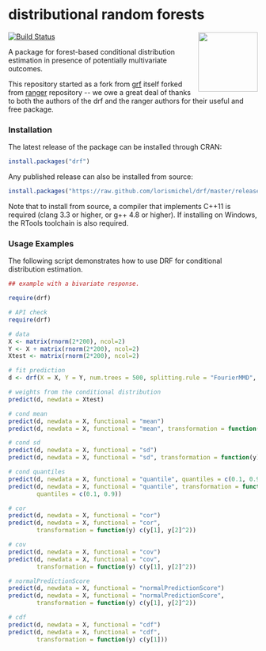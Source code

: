 # distributional random forests
<a href='https://github.com/lorismichel/drf/blob/master/experiments/DRFlogo.png'><img src='https://github.com/lorismichel/drf/blob/master/experiments/DRFlogo.png' align="right" height="120" /></a>


[![Build Status](https://travis-ci.com/lorismichel/drf.svg?branch=master)](https://travis-ci.com/lorismichel/drf)

A package for forest-based conditional distribution estimation in presence of potentially multivariate outcomes. 

This repository started as a fork from [grf](https://github.com/grf-labs/grf) itself forked from [ranger](https://github.com/imbs-hl/ranger) repository -- we owe a great deal of thanks to both the authors of the drf and the ranger authors for their useful and free package.

### Installation

The latest release of the package can be installed through CRAN:

```R
install.packages("drf")
```

Any published release can also be installed from source:

```R
install.packages("https://raw.github.com/lorismichel/drf/master/releases/drf_1.0.0.tar.gz", repos = NULL, type = "source")
```

Note that to install from source, a compiler that implements C++11 is required (clang 3.3 or higher, or g++ 4.8 or higher). If installing on Windows, the RTools toolchain is also required.


### Usage Examples

The following script demonstrates how to use DRF for conditional distribution estimation. 

```R
## example with a bivariate response.

require(drf)

# API check
require(drf)

# data
X <- matrix(rnorm(2*200), ncol=2)
Y <- X + matrix(rnorm(2*200), ncol=2)
Xtest <- matrix(rnorm(2*200), ncol=2)

# fit prediction
d <- drf(X = X, Y = Y, num.trees = 500, splitting.rule = "FourierMMD", num.features = 10)

# weights from the conditional distribution
predict(d, newdata = Xtest)

# cond mean
predict(d, newdata = X, functional = "mean")
predict(d, newdata = X, functional = "mean", transformation = function(y) c(y[1],y[2]^2))

# cond sd
predict(d, newdata = X, functional = "sd")
predict(d, newdata = X, functional = "sd", transformation = function(y) c(y[1],y[2]^2))

# cond quantiles
predict(d, newdata = X, functional = "quantile", quantiles = c(0.1, 0.9))
predict(d, newdata = X, functional = "quantile", transformation = function(y) c(y[1],y[2]^2), 
        quantiles = c(0.1, 0.9))

# cor
predict(d, newdata = X, functional = "cor")
predict(d, newdata = X, functional = "cor",
        transformation = function(y) c(y[1], y[2]^2))

# cov
predict(d, newdata = X, functional = "cov")
predict(d, newdata = X, functional = "cov",
        transformation = function(y) c(y[1], y[2]^2))

# normalPredictionScore
predict(d, newdata = X, functional = "normalPredictionScore")
predict(d, newdata = X, functional = "normalPredictionScore",
        transformation = function(y) c(y[1], y[2]^2))

# cdf
predict(d, newdata = X, functional = "cdf")
predict(d, newdata = X, functional = "cdf",
        transformation = function(y) c(y[1]))
```
